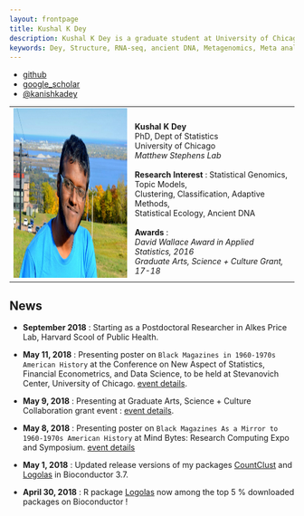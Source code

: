 ```yaml
---
layout: frontpage
title: Kushal K Dey
description: Kushal K Dey is a graduate student at University of Chicago, Statistics department currently involved in research in statistical genetics in Matthew Stephens Lab. Also involved in side projects on medical statistics, statistical nanosciences and MCMC. 
keywords: Dey, Structure, RNA-seq, ancient DNA, Metagenomics, Meta analysis, MCMC, nanosciences, 
---
```


<div class="navbar">
  <div class="navbar-inner">
      <ul class="nav">
      <!--    <li><a href="{{ BASE_PATH }}/assets/broman.pdf">cv</a></li>  -->
          <li><a href="https://github.com/kkdey">github</a></li>
	  <li><a href="https://scholar.google.com/citations?user=enYTvroAAAAJ&hl=en&oi=ao">google_scholar</a></li>
          <li><a href="https://twitter.com/kanishkadey">@kanishkadey</a></li>
      </ul>
  </div>
</div>

<table class="wide">
<tr>
<td class="left">
    <img id="frontphoto" src="assets/bigpublpics/dp2.jpg" width="300" height="300" alt="" />
</td>
<td class="left">
<br><b> Kushal K Dey </b>
<br> PhD, Dept of Statistics
<br> University of Chicago
<br><i> Matthew Stephens Lab </i>
<br>
<br> <b> Research Interest </b>: Statistical Genomics, Topic Models,
                <br>  Clustering, Classification, Adaptive Methods,
                <br>  Statistical Ecology, Ancient DNA
<br> 
<br> <b> Awards </b> :
<br> <i> David Wallace Award in Applied Statistics, 2016 </i>
<br> <i> Graduate Arts, Science + Culture Grant, 17-18 </i>

</td>
</tr>
</table>


## News

- **September 2018** : Starting as a Postdoctoral Researcher in Alkes Price Lab, Harvard Scool of Public Health.

- **May 11, 2018** : Presenting poster on `Black Magazines in 1960-1970s American History` at the Conference on New Aspect of Statistics, Financial Econometrics, and Data Science, to be held at Stevanovich Center, University of Chicago.
[event details](https://stevanovichcenter.uchicago.edu/page/new-aspects-statistics-financial-econometrics-and-data-science).

- **May 9, 2018**  : Presenting  at Graduate Arts, Science + Culture Collaboration grant event : [event details](https://arts.uchicago.edu/event/arts-science-culture-graduate-collaboration-grant-final-presentations-0).

- **May 8, 2018**  : Presenting poster on `Black Magazines As a Mirror to 1960-1970s American History` at Mind Bytes: Research Computing Expo and Symposium. [event details](https://mindbytes.uchicago.edu/callforposters.php)

- **May 1, 2018** :  Updated release versions of my packages [CountClust](https://bioconductor.org/packages/release/bioc/html/CountClust.html) and [Logolas](https://bioconductor.org/packages/release/bioc/html/Logolas.html) in Bioconductor 3.7. 

- **April 30, 2018** : R package [Logolas](https://bioconductor.org/packages/release/bioc/html/Logolas.html) now among
the top 5 $\%$ downloaded packages on Bioconductor !






<!--

<table class="wide">
<tr>
  <td class="left">
    <a href="pages/publpics/iplotCorr.html">
        <img src="assets/publpics/iplotCorr.png" alt="R/qtlcharts example" title="R/qtlcharts example"/>
    </a>
  </td>
  <td class="right">
    <a href="pages/publpics/rqtlexper_fig2.html">
        <img src="assets/publpics/rqtlexper_fig2.png" alt="Broman (2014) Fig 2" title="Broman (2014) Fig 2"/>
    </a>
  </td>
</tr>
<tr>
  <td class="left">
    <a href="pages/publpics/samplemixups_fig7.html">
        <img src="assets/publpics/samplemixups_fig7.png" alt="Broman et al. (2013) Fig 7" title="Broman et al. (2013) Fig 7"/>
    </a>
  </td>
  <td class="right">
    <a href="pages/publpics/isletc6_fig4.html">
        <img src="assets/publpics/isletc6_fig4.png" alt="Tian et al. (2015) Fig 4" title="Tian et al. (2015) Fig 4"/>
    </a>
  </td>
</tr>
</table>

<div class="navbar">
  <div class="navbar-inner">
      <ul class="nav">
          <li><a href="morefigs.html">see more figures</a></li>
      </ul>
  </div>
</div>

-->
